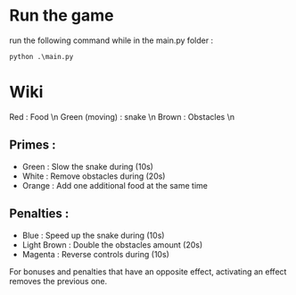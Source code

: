 # Run the game
run the following command while in the main.py folder :
```
python .\main.py
```

# Wiki
Red : Food \n
Green (moving) : snake \n
Brown : Obstacles \n

## Primes :
- Green : Slow the snake during (10s)
- White : Remove obstacles during (20s)
- Orange : Add one additional food at the same time

## Penalties :
- Blue : Speed up the snake during (10s)
- Light Brown : Double the obstacles amount (20s)
- Magenta : Reverse controls during (10s)

For bonuses and penalties that have an opposite effect, activating an effect removes the previous one.
